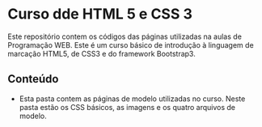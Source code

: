 # Curso dde HTML 5 e CSS 3

Este repositório contem os códigos das páginas utilizadas na aulas de Programação WEB. Este é um curso básico de introdução à linguagem de marcação HTML5, de CSS3 e do framework Bootstrap3.

## Conteúdo

- Esta pasta contem as páginas de modelo utilizadas no curso. Neste pasta estão os CSS básicos, as imagens e os quatro arquivos de modelo.
